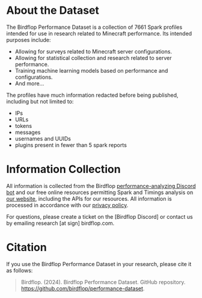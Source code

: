 # About the Dataset
The Birdflop Performance Dataset is a collection of 7661 Spark profiles intended for use in research related to Minecraft performance. Its intended purposes include:
- Allowing for surveys related to Minecraft server configurations.
- Allowing for statistical collection and research related to server performance.
- Training machine learning models based on performance and configurations.
- And more...

The profiles have much information redacted before being published, including but not limited to:
- IPs
- URLs
- tokens
- messages
- usernames and UUIDs
- plugins present in fewer than 5 spark reports

# Information Collection
All information is collected from the Birdflop [performance-analyzing Discord bot](https://github.com/birdflop/botflop) and our free online resources permitting Spark and Timings analysis on [our website](https://birdflop.com/), including the APIs for our resources. All information is processed in accordance with our [privacy policy](https://birdflop.com/privacy).

For questions, please create a ticket on the [Birdflop Discord] or contact us by emailing research [at sign] birdflop.com.

# Citation
If you use the Birdflop Performance Dataset in your research, please cite it as follows:
> Birdflop. (2024). Birdflop Performance Dataset. GitHub repository. https://github.com/birdflop/performance-dataset.

